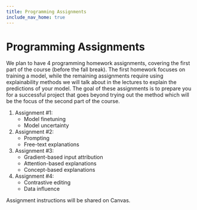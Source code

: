 ```yaml
---
title: Programming Assignments
include_nav_home: true
---
```


# Programming Assignments

We plan to have 4 programming homework assignments, covering the first part of the course (before the fall break). The first homework focuses on training a model, while the remaining assignments require using explainability methods we will talk about in the lectures to explain the predictions of your model. The goal of these assignments is to prepare you for a successful project that goes beyond trying out the method which will be the focus of the second part of the course. 

1. Assignment #1:
    * Model finetuning 
    * Model uncertainty
2. Assignment #2:
    * Prompting
    * Free-text explanations
3. Assignment #3:
    * Gradient-based input attribution
    * Attention-based explanations
    * Concept-based explanations 
4. Assignment #4: 
    * Contrastive editing
    * Data influence 

Assignment instructions will be shared on Canvas.

